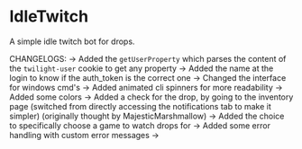 # IdleTwitch
A simple idle twitch bot for drops.

CHANGELOGS:
-> Added the `getUserProperty` which parses the content of the `twilight-user` cookie to get any property
-> Added the name at the login to know if the auth_token is the correct one
-> Changed the interface for windows cmd's
-> Added animated cli spinners for more readability
-> Added some colors
-> Added a check for the drop, by going to the inventory page (switched from directly accessing the notifications tab to make it simpler) (originally thought by MajesticMarshmallow)
-> Added the choice to specifically choose a game to watch drops for
-> Added some error handling with custom error messages
-> 
